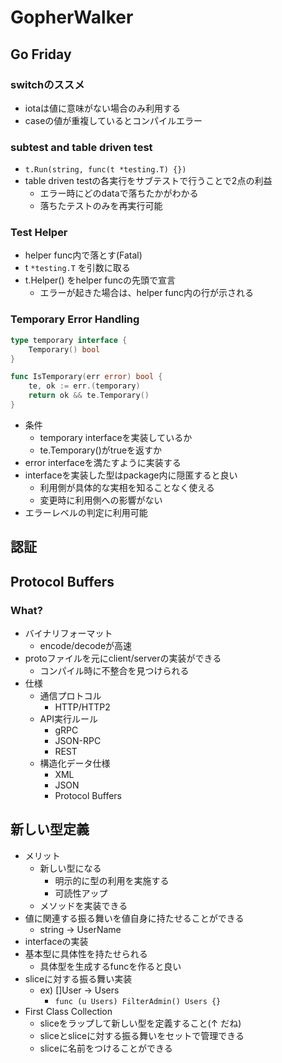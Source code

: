 # GopherWalker

## Go Friday
### switchのススメ
- iotaは値に意味がない場合のみ利用する
- caseの値が重複しているとコンパイルエラー

### subtest and table driven test
- `t.Run(string, func(t *testing.T) {})`
- table driven testの各実行をサブテストで行うことで2点の利益
	- エラー時にどのdataで落ちたかがわかる
	- 落ちたテストのみを再実行可能

### Test Helper
- helper func内で落とす(Fatal)
- t `*testing.T` を引数に取る
- t.Helper() をhelper funcの先頭で宣言
	- エラーが起きた場合は、helper func内の行が示される

### Temporary Error Handling
```go
type temporary interface {
	Temporary() bool
}

func IsTemporary(err error) bool {
	te, ok := err.(temporary)
	return ok && te.Temporary()
}
```
- 条件
	- temporary interfaceを実装しているか
	- te.Temporary()がtrueを返すか
- error interfaceを満たすように実装する
- interfaceを実装した型はpackage内に隠匿すると良い
	- 利用側が具体的な実相を知ることなく使える
	- 変更時に利用側への影響がない
- エラーレベルの判定に利用可能

## 認証	

## Protocol Buffers
### What?
- バイナリフォーマット
	- encode/decodeが高速
- protoファイルを元にclient/serverの実装ができる
	- コンパイル時に不整合を見つけられる
- 仕様
	- 通信プロトコル
		- HTTP/HTTP2
	- API実行ルール
		- gRPC
		- JSON-RPC
		- REST
	- 構造化データ仕様
		- XML
		- JSON
		- Protocol Buffers

## 新しい型定義
- メリット
	- 新しい型になる
		- 明示的に型の利用を実施する
		- 可読性アップ
	- メソッドを実装できる
- 値に関連する振る舞いを値自身に持たせることができる
	- string -> UserName
- interfaceの実装
- 基本型に具体性を持たせられる
	- 具体型を生成するfuncを作ると良い
-	sliceに対する振る舞い実装
	- ex) []User -> Users 
		- `func (u Users) FilterAdmin() Users {}`
- First Class Collection
	- sliceをラップして新しい型を定義すること(↑ だね)
	- sliceとsliceに対する振る舞いをセットで管理できる
	- sliceに名前をつけることができる




